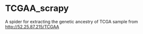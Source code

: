 # TCGAA_scrapy

A spider for extracting the genetic ancestry of TCGA sample from http://52.25.87.215/TCGAA
